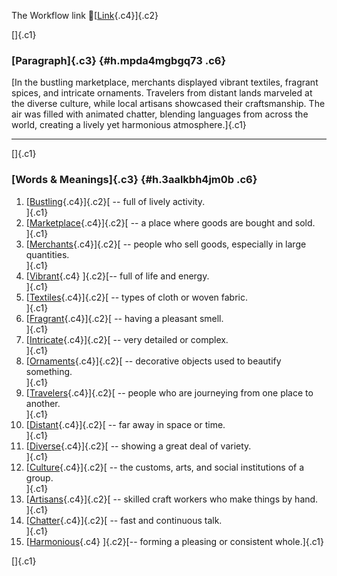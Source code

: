 The Workflow link
👏[[Link](https://www.google.com/url?q=http://www.google.com&sa=D&source=editors&ust=1761254676299554&usg=AOvVaw3vkdoi4qBOpwy0lFyg4VUg){.c4}]{.c2}

[]{.c1}

### [Paragraph]{.c3} {#h.mpda4mgbgq73 .c6}

[In the bustling marketplace, merchants displayed vibrant textiles,
fragrant spices, and intricate ornaments. Travelers from distant lands
marveled at the diverse culture, while local artisans showcased their
craftsmanship. The air was filled with animated chatter, blending
languages from across the world, creating a lively yet harmonious
atmosphere.]{.c1}

------------------------------------------------------------------------

[]{.c1}

### [Words & Meanings]{.c3} {#h.3aalkbh4jm0b .c6}

1.  [[Bustling](https://www.google.com/url?q=http://www.google.com&sa=D&source=editors&ust=1761254676300272&usg=AOvVaw2rPYfcnqRX7VeeyiObKAp2){.c4}]{.c2}[ --
    full of lively activity.\
    ]{.c1}
2.  [[Marketplace](https://www.google.com/url?q=http://www.google.com&sa=D&source=editors&ust=1761254676300416&usg=AOvVaw3isTi4gb3agHbae5dP2M2V){.c4}]{.c2}[ --
    a place where goods are bought and sold.\
    ]{.c1}
3.  [[Merchants](https://www.google.com/url?q=http://www.google.com&sa=D&source=editors&ust=1761254676300542&usg=AOvVaw0xASIzKzHfL08VVwNPR4C2){.c4}]{.c2}[ --
    people who sell goods, especially in large quantities.\
    ]{.c1}
4.  [[Vibrant](https://www.google.com/url?q=http://www.google.com&sa=D&source=editors&ust=1761254676300680&usg=AOvVaw3syKJ_yuMGhxonx8LeEqIh){.c4}
    ]{.c2}[-- full of life and energy.\
    ]{.c1}
5.  [[Textiles](https://www.google.com/url?q=http://www.google.com&sa=D&source=editors&ust=1761254676300781&usg=AOvVaw2R7IHACd_Bbq2RgfMAFoEk){.c4}]{.c2}[ --
    types of cloth or woven fabric.\
    ]{.c1}
6.  [[Fragrant](https://www.google.com/url?q=http://www.google.com&sa=D&source=editors&ust=1761254676300904&usg=AOvVaw3js9XRe839CruuoK599A2Z){.c4}]{.c2}[ --
    having a pleasant smell.\
    ]{.c1}
7.  [[Intricate](https://www.google.com/url?q=http://www.google.com&sa=D&source=editors&ust=1761254676301052&usg=AOvVaw0GVC2K4a0iH4E3N4X_BmA4){.c4}]{.c2}[ --
    very detailed or complex.\
    ]{.c1}
8.  [[Ornaments](https://www.google.com/url?q=http://www.google.com&sa=D&source=editors&ust=1761254676301162&usg=AOvVaw1qvF7aTpd7HgaQZqFa516w){.c4}]{.c2}[ --
    decorative objects used to beautify something.\
    ]{.c1}
9.  [[Travelers](https://www.google.com/url?q=http://www.google.com&sa=D&source=editors&ust=1761254676301320&usg=AOvVaw0EqU8IqRGhlfBmnK6xyo30){.c4}]{.c2}[ --
    people who are journeying from one place to another.\
    ]{.c1}
10. [[Distant](https://www.google.com/url?q=http://www.google.com&sa=D&source=editors&ust=1761254676301467&usg=AOvVaw3PKzusk4ELQvkA_gg1Yild){.c4}]{.c2}[ --
    far away in space or time.\
    ]{.c1}
11. [[Diverse](https://www.google.com/url?q=http://www.google.com&sa=D&source=editors&ust=1761254676301618&usg=AOvVaw1jiN3qVRQjYdC6cS0nXERZ){.c4}]{.c2}[ --
    showing a great deal of variety.\
    ]{.c1}
12. [[Culture](https://www.google.com/url?q=http://www.google.com&sa=D&source=editors&ust=1761254676301730&usg=AOvVaw3fFo0Fo7UGguDxT05pMVPw){.c4}]{.c2}[ --
    the customs, arts, and social institutions of a group.\
    ]{.c1}
13. [[Artisans](https://www.google.com/url?q=http://www.google.com&sa=D&source=editors&ust=1761254676301909&usg=AOvVaw2Ref8ni-gBffE7e2L_lOJU){.c4}]{.c2}[ --
    skilled craft workers who make things by hand.\
    ]{.c1}
14. [[Chatter](https://www.google.com/url?q=http://www.google.com&sa=D&source=editors&ust=1761254676302052&usg=AOvVaw2db0FwSUtNCbsw3tsl7oX-){.c4}]{.c2}[ --
    fast and continuous talk.\
    ]{.c1}
15. [[Harmonious](https://www.google.com/url?q=http://www.google.com&sa=D&source=editors&ust=1761254676302164&usg=AOvVaw1tfI7xnolJoD60oOcEvALK){.c4}
    ]{.c2}[-- forming a pleasing or consistent whole.]{.c1}

[]{.c1}
